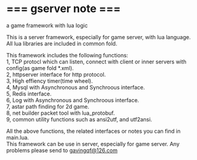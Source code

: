 # === gserver note ===
a game framework with lua logic

This is a server framework, especially for game server, with lua language.
All lua libraries are included in common fold. 

This framework includes the following functions:  
1, TCP protocl which can listen, connect with client or inner servers with config(as game fold *.xml).   
2, httpserver interface for http protocol.  
3, High effiency timer(time wheel).  
4, Mysql with Asynchronous and Synchroous interface.  
5, Redis interface.  
6, Log with Asynchronous and Synchroous interface.  
7, astar path finding for 2d game.  
8, net builder packet tool with lua_protobuf.  
9, common utility functions such as ansi2utf, and utf2ansi.  

All the above functions, the related interfaces or notes you can find in main.lua.  
This framework can be use in server, especially for game server. Any problems please send to gavingqf@126.com  
